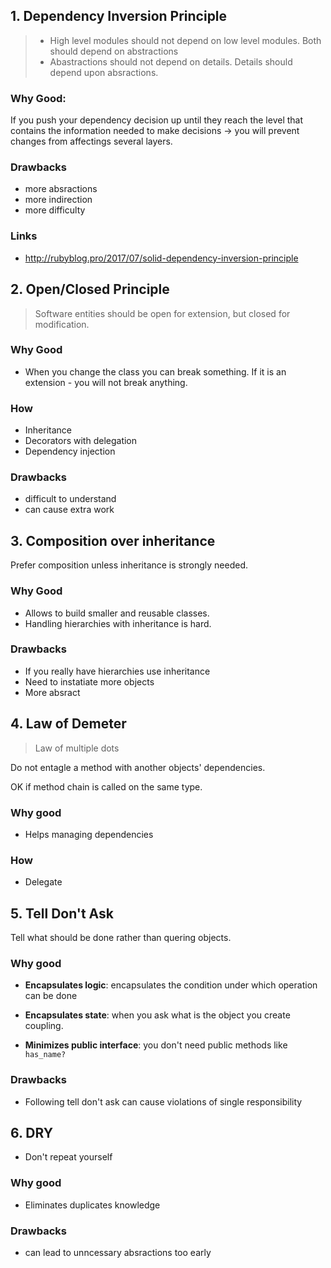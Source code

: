 ## 1. Dependency Inversion Principle
> - High level modules should not depend on low level modules. Both should depend on abstractions
> - Abastractions should not depend on details. Details should depend upon absractions.

### Why Good:

If you push your dependency decision up until they reach the level that contains the information needed to make decisions -> you will prevent changes from affectings several layers.

### Drawbacks
- more absractions
- more indirection
- more difficulty

### Links

- http://rubyblog.pro/2017/07/solid-dependency-inversion-principle

## 2. Open/Closed Principle

> Software entities should be open for extension, but closed for modification.

### Why Good

- When you change the class you can break something. If it is an extension - you will not break anything.

### How
- Inheritance
- Decorators with delegation
- Dependency injection

### Drawbacks
- difficult to understand
- can cause extra work

## 3. Composition over inheritance

Prefer composition unless inheritance is strongly needed.

### Why Good
- Allows to build smaller and reusable classes.
- Handling hierarchies with inheritance is hard.

### Drawbacks
- If you really have hierarchies use inheritance
- Need to instatiate more objects
- More absract

## 4. Law of Demeter

> Law of multiple dots

Do not entagle a method with another objects' dependencies.

OK if method chain is called on the same type.

### Why good
- Helps managing dependencies

### How
- Delegate

## 5. Tell Don't Ask

Tell what should be done rather than quering objects.

### Why good
- **Encapsulates logic**: encapsulates the condition under which operation can be done

- **Encapsulates state**: when you ask what is the object you create coupling.

- **Minimizes public interface**: you don't need public methods like `has_name?`

### Drawbacks

- Following tell don't ask can cause violations of single responsibility

## 6. DRY

- Don't repeat yourself

### Why good

- Eliminates duplicates knowledge

### Drawbacks

- can lead to unncessary absractions too early
